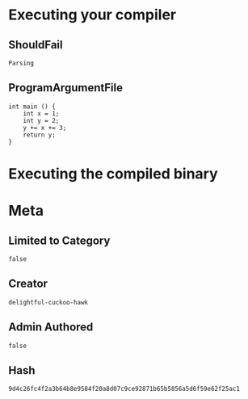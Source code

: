 # Executing your compiler

## ShouldFail

```
Parsing
```

## ProgramArgumentFile

```
int main () {
    int x = 1;
    int y = 2;
    y += x += 3;
    return y;
}

```

# Executing the compiled binary

# Meta

## Limited to Category

```
false
```

## Creator

```
delightful-cuckoo-hawk
```

## Admin Authored

```
false
```

## Hash

```
9d4c26fc4f2a3b64b8e9584f20a8d07c9ce92871b65b5856a5d6f59e62f25ac1
```
